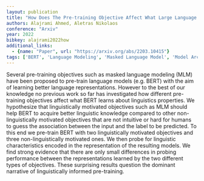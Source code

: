 ```yaml
---
layout: publication
title: "How Does The Pre-training Objective Affect What Large Language Models Learn About Linguistic Properties?"
authors: Alajrami Ahmed, Aletras Nikolaos
conference: "Arxiv"
year: 2022
bibkey: alajrami2022how
additional_links:
  - {name: "Paper", url: "https://arxiv.org/abs/2203.10415"}
tags: ['BERT', 'Language Modeling', 'Masked Language Model', 'Model Architecture', 'Pretraining Methods', 'Training Techniques']
---
```

Several pre-training objectives such as masked language modeling (MLM) have been proposed to pre-train language models (e.g. BERT) with the aim of learning better language representations. However to the best of our knowledge no previous work so far has investigated how different pre-training objectives affect what BERT learns about linguistics properties. We hypothesize that linguistically motivated objectives such as MLM should help BERT to acquire better linguistic knowledge compared to other non-linguistically motivated objectives that are not intuitive or hard for humans to guess the association between the input and the label to be predicted. To this end we pre-train BERT with two linguistically motivated objectives and three non-linguistically motivated ones. We then probe for linguistic characteristics encoded in the representation of the resulting models. We find strong evidence that there are only small differences in probing performance between the representations learned by the two different types of objectives. These surprising results question the dominant narrative of linguistically informed pre-training.
